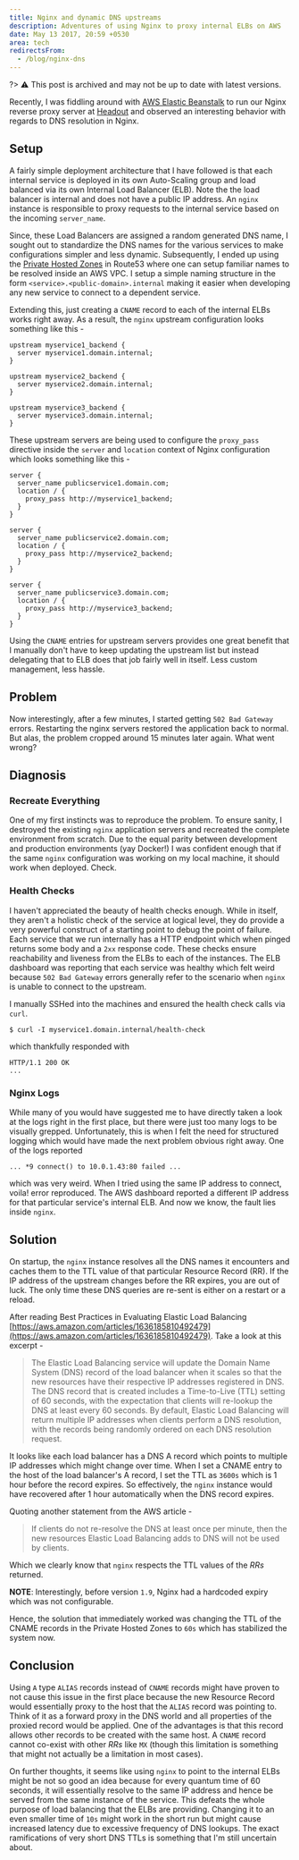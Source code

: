 ```yaml
---
title: Nginx and dynamic DNS upstreams
description: Adventures of using Nginx to proxy internal ELBs on AWS
date: May 13 2017, 20:59 +0530
area: tech
redirectsFrom:
  - /blog/nginx-dns
---
```


?> :warning: This post is archived and may not be up to date with latest versions.

Recently, I was fiddling around with [AWS Elastic Beanstalk](https://aws.amazon.com/elasticbeanstalk/)
to run our Nginx reverse proxy server at [Headout](https://www.headout.com) and
observed an interesting behavior with regards to DNS resolution in Nginx.

## Setup

A fairly simple deployment architecture that I have followed is that each internal
service is deployed in its own Auto-Scaling group and load balanced via its own
Internal Load Balancer (ELB). Note the the load balancer is internal and does not have
a public IP address. An `nginx` instance is responsible to proxy requests to the
internal service based on the incoming `server_name`.

Since, these Load Balancers are assigned a random generated DNS name, I sought
out to standardize the DNS names for the various services to make configurations
simpler and less dynamic. Subsequently, I ended up using the [Private Hosted
Zones](https://docs.aws.amazon.com/Route53/latest/DeveloperGuide/hosted-zones-private.html)
in Route53 where one can setup familiar names to be resolved inside an AWS VPC.
I setup a simple naming structure in the form `<service>.<public-domain>.internal`
making it easier when developing any new service to connect to a dependent service.

Extending this, just creating a `CNAME` record to each of the internal ELBs
works right away. As a result, the `nginx` upstream configuration looks something
like this -

```
upstream myservice1_backend {
  server myservice1.domain.internal;
}

upstream myservice2_backend {
  server myservice2.domain.internal;
}

upstream myservice3_backend {
  server myservice3.domain.internal;
}
```

These upstream servers are being used to configure the `proxy_pass` directive
inside the `server` and `location` context of Nginx configuration which looks
something like this -

```
server {
  server_name publicservice1.domain.com;
  location / {
    proxy_pass http://myservice1_backend;
  }
}

server {
  server_name publicservice2.domain.com;
  location / {
    proxy_pass http://myservice2_backend;
  }
}

server {
  server_name publicservice3.domain.com;
  location / {
    proxy_pass http://myservice3_backend;
  }
}
```

Using the `CNAME` entries for upstream servers provides one great benefit that
I manually don't have to keep updating the upstream list but instead delegating
that to ELB does that job fairly well in itself. Less custom management, less hassle.

## Problem

Now interestingly, after a few minutes, I started getting `502 Bad Gateway`
errors. Restarting the nginx servers restored the application back to normal.
But alas, the problem cropped around 15 minutes later again. What went wrong?

## Diagnosis

### Recreate Everything

One of my first instincts was to reproduce the problem. To ensure sanity, I
destroyed the existing `nginx` application servers and recreated the complete
environment from scratch. Due to the equal parity between development and
production environments (yay Docker!) I was confident enough that if the same
`nginx` configuration was working on my local machine, it should work when deployed.
Check.

### Health Checks

I haven't appreciated the beauty of health checks enough. While in itself, they
aren't a holistic check of the service at logical level, they do provide a very
powerful construct of a starting point to debug the point of failure. Each
service that we run internally has a HTTP endpoint which when pinged returns some
body and a `2xx` response code. These checks ensure reachability and liveness
from the ELBs to each of the instances. The ELB dashboard was reporting that each
service was healthy which felt weird because `502 Bad Gateway` errors generally
refer to the scenario when `nginx` is unable to connect to the upstream.

I manually SSHed into the machines and ensured the health check calls via `curl`.

```
$ curl -I myservice1.domain.internal/health-check
```

which thankfully responded with

```
HTTP/1.1 200 OK
...
```

### Nginx Logs

While many of you would have suggested me to have directly taken a look at the
logs right in the first place, but there were just too many logs to be visually
grepped. Unfortunately, this is when I felt the need for structured logging which
would have made the next problem obvious right away. One of the logs reported

```
... *9 connect() to 10.0.1.43:80 failed ...
```

which was very weird. When I tried using the same IP address to connect, voila!
error reproduced. The AWS dashboard reported a different IP address for that
particular service's internal ELB. And now we know, the fault lies inside `nginx`.

## Solution

On startup, the `nginx` instance resolves all the DNS names it encounters and
caches them to the TTL value of that particular Resource Record (RR). If the IP
address of the upstream changes before the RR expires, you are out of luck. The
only time these DNS queries are re-sent is either on a restart or a reload.

After reading Best Practices in Evaluating Elastic Load Balancing [https://aws.amazon.com/articles/1636185810492479](https://aws.amazon.com/articles/1636185810492479).
Take a look at this excerpt -

> The Elastic Load Balancing service will update the Domain Name System (DNS) record
> of the load balancer when it scales so that the new resources have their respective
> IP addresses registered in DNS. The DNS record that is created includes a Time-to-Live
> (TTL) setting of 60 seconds, with the expectation that clients will re-lookup the
> DNS at least every 60 seconds. By default, Elastic Load Balancing will return multiple
> IP addresses when clients perform a DNS resolution, with the records being randomly
> ordered on each DNS resolution request.

It looks like each load balancer has a DNS A record which points to multiple IP
addresses which might change over time. When I set a CNAME entry to the host of the
load balancer's A record, I set the TTL as `3600s` which is 1 hour before the record
expires. So effectively, the `nginx` instance would have recovered after 1 hour
automatically when the DNS record expires.

Quoting another statement from the AWS article -

> If clients do not re-resolve the DNS at least once per minute, then the new
> resources Elastic Load Balancing adds to DNS will not be used by clients.

Which we clearly know that `nginx` respects the TTL values of the _RRs_ returned.

**NOTE**: Interestingly, before version `1.9`, Nginx had a hardcoded expiry which
was not configurable.

Hence, the solution that immediately worked was changing the TTL of the CNAME
records in the Private Hosted Zones to `60s` which has stabilized the system now.

## Conclusion

Using `A` type `ALIAS` records instead of `CNAME` records might have proven to not
cause this issue in the first place because the new Resource Record would essentially
proxy to the host that the `ALIAS` record was pointing to. Think of it as a forward
proxy in the DNS world and all properties of the proxied record would be applied.
One of the advantages is that this record allows other records to be created with
the same host. A `CNAME` record cannot co-exist with other _RRs_ like `MX` (though
this limitation is something that might not actually be a limitation in most cases).

On further thoughts, it seems like using `nginx` to point to the internal ELBs
might be not so good an idea because for every quantum time of 60 seconds, it will
essentially resolve to the same IP address and hence be served from the same instance
of the service. This defeats the whole purpose of load balancing that the ELBs are
providing. Changing it to an even smaller time of `10s` might work in the short run
but might cause increased latency due to excessive frequency of DNS lookups. The
exact ramifications of very short DNS TTLs is something that I'm still uncertain
about.
